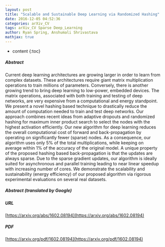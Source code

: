 ```yaml
---
layout: post
title: "Scalable and Sustainable Deep Learning via Randomized Hashing"
date: 2016-12-05 04:52:36
categories: arXiv_CV
tags: arXiv_CV Sparse Deep_Learning
author: Ryan Spring, Anshumali Shrivastava
mathjax: true
---
```


* content
{:toc}

##### Abstract
Current deep learning architectures are growing larger in order to learn from complex datasets. These architectures require giant matrix multiplication operations to train millions of parameters. Conversely, there is another growing trend to bring deep learning to low-power, embedded devices. The matrix operations, associated with both training and testing of deep networks, are very expensive from a computational and energy standpoint. We present a novel hashing based technique to drastically reduce the amount of computation needed to train and test deep networks. Our approach combines recent ideas from adaptive dropouts and randomized hashing for maximum inner product search to select the nodes with the highest activation efficiently. Our new algorithm for deep learning reduces the overall computational cost of forward and back-propagation by operating on significantly fewer (sparse) nodes. As a consequence, our algorithm uses only 5% of the total multiplications, while keeping on average within 1% of the accuracy of the original model. A unique property of the proposed hashing based back-propagation is that the updates are always sparse. Due to the sparse gradient updates, our algorithm is ideally suited for asynchronous and parallel training leading to near linear speedup with increasing number of cores. We demonstrate the scalability and sustainability (energy efficiency) of our proposed algorithm via rigorous experimental evaluations on several real datasets.

##### Abstract (translated by Google)


##### URL
[https://arxiv.org/abs/1602.08194](https://arxiv.org/abs/1602.08194)

##### PDF
[https://arxiv.org/pdf/1602.08194](https://arxiv.org/pdf/1602.08194)

